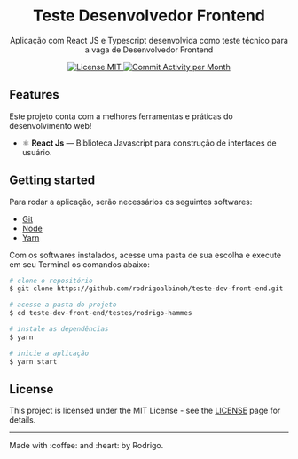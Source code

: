 
<h1 align="center">
<br>
Teste Desenvolvedor Frontend
</h1>

<p align="center">Aplicação com React JS e Typescript desenvolvida como teste técnico para a vaga de Desenvolvedor Frontend </p>

<p align="center">
  <a href="https://opensource.org/licenses/MIT">
    <img src="https://img.shields.io/badge/License-MIT-blue.svg" alt="License MIT">
  </a>
  <a href="https://github.com/rodrigoalbinoh/teste-dev-front-end/commits/master">
    <img src="https://img.shields.io/github/commit-activity/y/rodrigoalbinoh/teste-dev-front-end" alt="Commit Activity per Month">
  </a>
</p>

## Features
Este projeto conta com a melhores ferramentas e práticas do desenvolvimento web!

- ⚛️ **React Js** — Biblioteca Javascript para construção de interfaces de usuário.

## Getting started

Para rodar a aplicação, serão necessários os seguintes softwares:
* [Git](https://git-scm.com)
* [Node](https://nodejs.org/)
* [Yarn](https://yarnpkg.com/)

Com os softwares instalados, acesse uma pasta de sua escolha e execute em seu Terminal os comandos abaixo:
```bash
# clone o repositório
$ git clone https://github.com/rodrigoalbinoh/teste-dev-front-end.git

# acesse a pasta do projeto
$ cd teste-dev-front-end/testes/rodrigo-hammes

# instale as dependências
$ yarn

# inicie a aplicação
$ yarn start

```



## License

This project is licensed under the MIT License - see the [LICENSE](https://opensource.org/licenses/MIT) page for details.

<hr />
Made with :coffee: and :heart: by Rodrigo.
